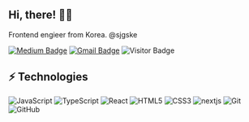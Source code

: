 ## Hi, there! 👋🏼

Frontend engieer from Korea. @sjgske

[![Medium Badge](https://img.shields.io/badge/-@sjgske-03a57a?style=flat-square&labelColor=000000&logo=Medium&link=https://sjgske.kr)](https://sjgske.kr)
[![Gmail Badge](https://img.shields.io/badge/-eksgjs3847@gmail.com-c14438?style=flat-square&logo=Gmail&logoColor=white&link=mailto:eksgjs3847@gmail.com)](mailto:eksgjs3847@gmail.com)
![Visitor Badge](https://visitor-badge.laobi.icu/badge?page_id=sjgske.sjgske)

## ⚡ Technologies

![JavaScript](https://img.shields.io/badge/-JavaScript-black?style=flat-square&logo=javascript)
![TypeScript](https://img.shields.io/badge/-TypeScript-black?style=flat-square&logo=typescript)
![React](https://img.shields.io/badge/-React-black?style=flat-square&logo=react)
![HTML5](https://img.shields.io/badge/-HTML5-E34F26?style=flat-square&logo=html5&logoColor=white)
![CSS3](https://img.shields.io/badge/-CSS3-1572B6?style=flat-square&logo=css3)
![nextjs](https://img.shields.io/badge/-nextjs-black?style=flat-square&logo=nextjs)
![Git](https://img.shields.io/badge/-Git-black?style=flat-square&logo=git)
![GitHub](https://img.shields.io/badge/-GitHub-181717?style=flat-square&logo=github)

